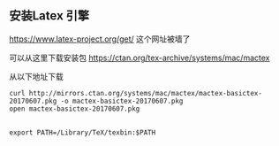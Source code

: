 
## 安装Latex 引擎

https://www.latex-project.org/get/
这个网址被墙了

可以从这里下载安装包
https://ctan.org/tex-archive/systems/mac/mactex

从以下地址下载

```shell
curl http://mirrors.ctan.org/systems/mac/mactex/mactex-basictex-20170607.pkg -o mactex-basictex-20170607.pkg
open mactex-basictex-20170607.pkg
```

## 

```shell
export PATH=/Library/TeX/texbin:$PATH
```


